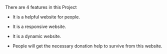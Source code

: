 There are 4 features in this Project

- It is a helpful website for people.

- It is a responsive website.

- It is a dynamic website.

- People will get the necessary donation help to survive from this website.